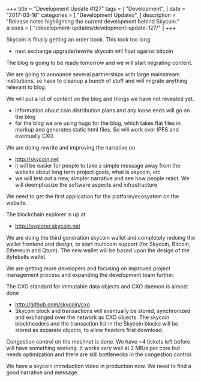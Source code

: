 +++
title = "Development Update #127"
tags = [
    "Development",
]
date = "2017-03-16"
categories = [
    "Development Updates",
]
description = "Release notes highlighting the current development behind Skycoin."
aliases = [
	"/development-updates/development-update-127/"
]
+++

Skycoin is finally getting an order book. This took too long.
- next exchange upgrade/rewrite skycoin will float against bitcoin

The blog is going to be ready tomorrow and we will start migrating content.

We are going to announce several partnerships with large mainstream institutions, so have to cleanup a bunch of stuff and will migrate anything relevant to blog.

We will put a lot of content on the blog and things we have not revealed yet.
- information about coin distribution plans and any loose ends will go on the blog
- for the blog we are using hugo for the blog, which takes flat files in markup and generates static html files. So will work over IPFS and eventually CXO.

We are doing rewrite and improving the narrative on

- http://skycoin.net
- it will be easier for people to take a simple message away from the website about long term project goals, what is skycoin, etc
- we will test out a new, simpler narrative and see how people react. We will deemphasize the software aspects and infrastructure

We need to get the first application for the platform/ecosystem on the website.

The blockchain explorer is up at

- http://explorer.skycoin.net

We are doing the third generation skycoin wallet and completely redoing the wallet frontend and design, to start multicoin support (for Skycoin, Bitcoin, Ethereum and Qtum). The new wallet will be based upon the design of the Byteballs wallet.

We are getting more developers and focusing on improved project management process and expanding the development team further.

The CXO standard for immutable data objects and CXO daemon is almost done

- http://github.com/skycoin/cxo
- Skycoin block and transactions will eventually be stored, synchronized and exchanged over the network as CXO objects. The skycoin blockheaders and the transaction list in the Skycoin blocks will be stored as separate objects, to allow headers first download.

Congestion control on the meshnet is done. We have ~4 tickets left before will have something working. It works very well at 2 MB/s per core but needs optimization and there are still bottlenecks in the congestion control.

We have a skycoin introduction video in production now. We need to find a good narrative and message.
